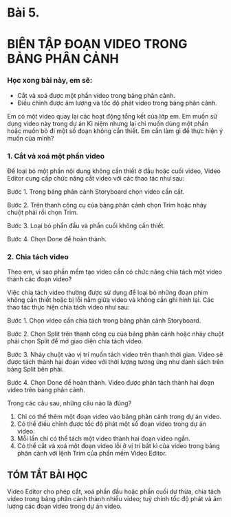 # Bài 5.
# BIÊN TẬP ĐOẠN VIDEO TRONG BẢNG PHÂN CẢNH

### Học xong bài này, em sẽ:

- Cắt và xoá được một phần video trong bảng phân cảnh.
- Điều chỉnh được âm lượng và tốc độ phát video trong bảng phân cảnh.

Em có một video quay lại các hoạt động tổng kết của lớp em. Em muốn sử dụng video này trong dự án Kỉ niệm nhưng lại chỉ muốn dùng một phần hoặc muốn bỏ đi một số đoạn không cần thiết. Em cần làm gì để thực hiện ý muốn của mình?

### 1. Cắt và xoá một phần video

Để loại bỏ một phần nội dung không cần thiết ở đầu hoặc cuối video, Video Editor cung cấp chức năng cắt video với các thao tác như sau:

Bước 1. Trong bảng phân cảnh Storyboard chọn video cần cắt.

Bước 2. Trên thanh công cụ của bảng phân cảnh chọn Trim hoặc nháy chuột phải rồi chọn Trim.

Bước 3. Loại bỏ phần đầu và phần cuối không cần thiết.

Bước 4. Chọn Done để hoàn thành.

### 2. Chia tách video

Theo em, vì sao phần mềm tạo video cần có chức năng chia tách một video thành các đoạn video?

Việc chia tách video thường được sử dụng để loại bỏ những đoạn phim không cần thiết hoặc bị lỗi nằm giữa video và không cần ghi hình lại. Các thao tác thực hiện chia tách video như sau:

Bước 1. Chọn video cần chia tách trong bảng phân cảnh Storyboard.

Bước 2. Chọn Split trên thanh công cụ của bảng phân cảnh hoặc nháy chuột phải chọn Split để mở giao diện chia tách video.

Bước 3. Nháy chuột vào vị trí muốn tách video trên thanh thời gian. Video sẽ được tách thành hai đoạn video với thời lượng tương ứng như danh sách trên bảng Split bên phải.

Bước 4. Chọn Done để hoàn thành. Video được phân tách thành hai đoạn video trên bảng phân cảnh.

Trong các câu sau, những câu nào là đúng?

1) Chỉ có thể thêm một đoạn video vào bảng phân cảnh trong dự án video.
2) Có thể điều chỉnh được tốc độ phát một số đoạn video trong dự án video.
3) Mỗi lần chỉ có thể tách một video thành hai đoạn video ngắn.
4) Có thể cắt và xoá một đoạn video lỗi ở vị trí bất kì của video trong bảng phân cảnh với lệnh Trim của phần mềm Video Editor.

## TÓM TẮT BÀI HỌC

Video Editor cho phép cắt, xoá phần đầu hoặc phần cuối dư thừa, chia tách video trong bảng phân cảnh thành nhiều video; tuỳ chỉnh tốc độ phát và âm lượng các đoạn video trong dự án video.

